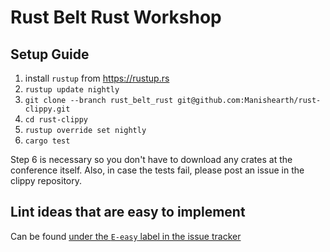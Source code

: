 # Rust Belt Rust Workshop

## Setup Guide

1. install `rustup` from https://rustup.rs
2. `rustup update nightly`
3. `git clone --branch rust_belt_rust git@github.com:Manishearth/rust-clippy.git`
4. `cd rust-clippy`
5. `rustup override set nightly`
6. `cargo test`

Step 6 is necessary so you don't have to download any crates at the conference itself. Also, in case the tests fail, please post an issue in the clippy repository.

## Lint ideas that are easy to implement

Can be found [under the `E-easy` label in the issue tracker](https://github.com/Manishearth/rust-clippy/issues?utf8=%E2%9C%93&q=is%3Aissue%20is%3Aopen%20label%3AE-easy%20-label%3AL-bug)


